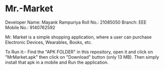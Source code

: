 # Mr.-Market

Developer Name: Mayank Rampuriya
Roll No.: 21085050
Branch: EEE
Mobile No.: 9140762592

Mr. Market is a simple shopping application, where a user can purchase Electronic Devices, Wearables, Books, etc.

To Run it:-
Find the "APK FOLDER" in this repository, open it and click on "MrMarket.apk" then click on "Download" button (only 13 MB).
Then simply install that apk in a mobile and Run the application.

